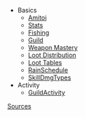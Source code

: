 <!-- _sidebar.md -->

- Basics
    - [Amitoi](LootTables/Amitoi)
    - [Stats](calc/stats)
    - [Fishing](calc/fishing)
    - [Guild](calc/guild)
    - [Weapon Mastery](calc/wmastery)
    - [Loot Distribution](calc/lootdist)
    - [Loot Tables](LootTables/Item_drop)
    - [RainSchedule](calc/rain)
    - [SkillDmgTypes](calc/dmgType)
- Activity
    - [GuildActivity](activity/guild)


[Sources](sources)